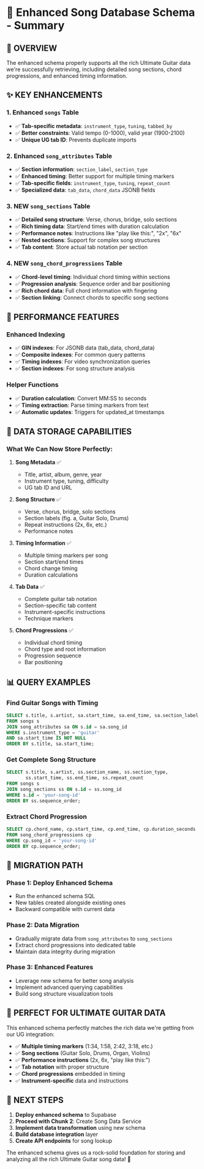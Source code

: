 # 🎸 Enhanced Song Database Schema - Summary

## 🚀 **OVERVIEW**

The enhanced schema properly supports all the rich Ultimate Guitar data we're successfully retrieving, including detailed song sections, chord progressions, and enhanced timing information.

## ✨ **KEY ENHANCEMENTS**

### **1. Enhanced `songs` Table**
- ✅ **Tab-specific metadata**: `instrument_type`, `tuning`, `tabbed_by`
- ✅ **Better constraints**: Valid tempo (0-1000), valid year (1900-2100)
- ✅ **Unique UG tab ID**: Prevents duplicate imports

### **2. Enhanced `song_attributes` Table**
- ✅ **Section information**: `section_label`, `section_type`
- ✅ **Enhanced timing**: Better support for multiple timing markers
- ✅ **Tab-specific fields**: `instrument_type`, `tuning`, `repeat_count`
- ✅ **Specialized data**: `tab_data`, `chord_data` JSONB fields

### **3. NEW `song_sections` Table**
- ✅ **Detailed song structure**: Verse, chorus, bridge, solo sections
- ✅ **Rich timing data**: Start/end times with duration calculation
- ✅ **Performance notes**: Instructions like "play like this:", "2x", "6x"
- ✅ **Nested sections**: Support for complex song structures
- ✅ **Tab content**: Store actual tab notation per section

### **4. NEW `song_chord_progressions` Table**
- ✅ **Chord-level timing**: Individual chord timing within sections
- ✅ **Progression analysis**: Sequence order and bar positioning
- ✅ **Rich chord data**: Full chord information with fingering
- ✅ **Section linking**: Connect chords to specific song sections

## 🔧 **PERFORMANCE FEATURES**

### **Enhanced Indexing**
- ✅ **GIN indexes**: For JSONB data (tab_data, chord_data)
- ✅ **Composite indexes**: For common query patterns
- ✅ **Timing indexes**: For video synchronization queries
- ✅ **Section indexes**: For song structure analysis

### **Helper Functions**
- ✅ **Duration calculation**: Convert MM:SS to seconds
- ✅ **Timing extraction**: Parse timing markers from text
- ✅ **Automatic updates**: Triggers for updated_at timestamps

## 🎯 **DATA STORAGE CAPABILITIES**

### **What We Can Now Store Perfectly:**

1. **Song Metadata** ✅
   - Title, artist, album, genre, year
   - Instrument type, tuning, difficulty
   - UG tab ID and URL

2. **Song Structure** ✅
   - Verse, chorus, bridge, solo sections
   - Section labels (fig. a, Guitar Solo, Drums)
   - Repeat instructions (2x, 6x, etc.)
   - Performance notes

3. **Timing Information** ✅
   - Multiple timing markers per song
   - Section start/end times
   - Chord change timing
   - Duration calculations

4. **Tab Data** ✅
   - Complete guitar tab notation
   - Section-specific tab content
   - Instrument-specific instructions
   - Technique markers

5. **Chord Progressions** ✅
   - Individual chord timing
   - Chord type and root information
   - Progression sequence
   - Bar positioning

## 📊 **QUERY EXAMPLES**

### **Find Guitar Songs with Timing**
```sql
SELECT s.title, s.artist, sa.start_time, sa.end_time, sa.section_label
FROM songs s
JOIN song_attributes sa ON s.id = sa.song_id
WHERE s.instrument_type = 'guitar' 
AND sa.start_time IS NOT NULL
ORDER BY s.title, sa.start_time;
```

### **Get Complete Song Structure**
```sql
SELECT s.title, s.artist, ss.section_name, ss.section_type, 
       ss.start_time, ss.end_time, ss.repeat_count
FROM songs s
JOIN song_sections ss ON s.id = ss.song_id
WHERE s.id = 'your-song-id'
ORDER BY ss.sequence_order;
```

### **Extract Chord Progression**
```sql
SELECT cp.chord_name, cp.start_time, cp.end_time, cp.duration_seconds
FROM song_chord_progressions cp
WHERE cp.song_id = 'your-song-id'
ORDER BY cp.sequence_order;
```

## 🔄 **MIGRATION PATH**

### **Phase 1: Deploy Enhanced Schema**
- Run the enhanced schema SQL
- New tables created alongside existing ones
- Backward compatible with current data

### **Phase 2: Data Migration**
- Gradually migrate data from `song_attributes` to `song_sections`
- Extract chord progressions into dedicated table
- Maintain data integrity during migration

### **Phase 3: Enhanced Features**
- Leverage new schema for better song analysis
- Implement advanced querying capabilities
- Build song structure visualization tools

## 🎵 **PERFECT FOR ULTIMATE GUITAR DATA**

This enhanced schema perfectly matches the rich data we're getting from our UG integration:

- ✅ **Multiple timing markers** (1:34, 1:58, 2:42, 3:18, etc.)
- ✅ **Song sections** (Guitar Solo, Drums, Organ, Violins)
- ✅ **Performance instructions** (2x, 6x, "play like this:")
- ✅ **Tab notation** with proper structure
- ✅ **Chord progressions** embedded in timing
- ✅ **Instrument-specific** data and instructions

## 🚀 **NEXT STEPS**

1. **Deploy enhanced schema** to Supabase
2. **Proceed with Chunk 2**: Create Song Data Service
3. **Implement data transformation** using new schema
4. **Build database integration** layer
5. **Create API endpoints** for song lookup

The enhanced schema gives us a rock-solid foundation for storing and analyzing all the rich Ultimate Guitar song data! 🎸
